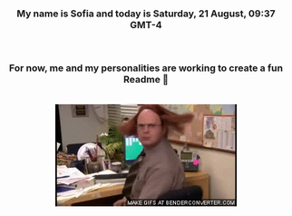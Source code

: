 


<div align="center">
<h3 >My name is Sofia and today is Saturday, 21 August, 09:37 GMT-4</h3><br>
<h3 >For now, me and my personalities are working to create a fun Readme 👋
</h3><br>
<img src='img/dwight.gif' alt='working...'/>
</div>
